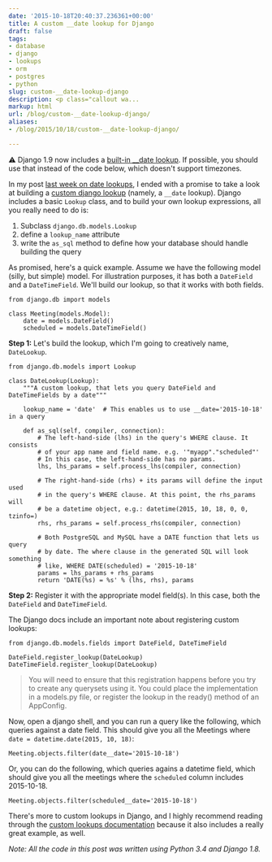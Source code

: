 ```yaml
---
date: '2015-10-18T20:40:37.236361+00:00'
title: A custom __date lookup for Django
draft: false
tags:
- database
- django
- lookups
- orm
- postgres
- python
slug: custom-__date-lookup-django
description: <p class="callout wa...
markup: html
url: /blog/custom-__date-lookup-django/
aliases:
- /blog/2015/10/18/custom-__date-lookup-django/

---
```


<p class="callout warning">
&#9888; Django 1.9 now includes a <a href="https://docs.djangoproject.com/en/1.9/ref/models/querysets/#date">built-in __date lookup</a>. If possible, you should use that instead of the code below, which doesn't support timezones.
</p>

<p>In my post <a href="/blog/date-lookups-django/">last week on date lookups</a>,
I ended with a promise to take a look at building a
<a href="https://docs.djangoproject.com/en/1.8/howto/custom-lookups/">custom
django lookup</a> (namely, a <code>__date</code> lookup). Django includes
a basic <code>Lookup</code> class, and to build your own lookup expressions,
all you really need to do is:

<ol>
<li>Subclass <code>django.db.models.Lookup</code></li>
<li>define a <code>lookup_name</code> attribute</li>
<li>write the <code>as_sql</code> method to define how your database should
handle building the query</li>
</ol>

<p>As promised, here's a quick example. Assume we have the following model (silly,
but simple) model. For illustration purposes, it has both a <code>DateField</code>
and a <code>DateTimeField</code>. We'll build our lookup, so that it works with
both fields.</p>

<pre><code class="python">from django.db import models

class Meeting(models.Model):
    date = models.DateField()
    scheduled = models.DateTimeField()</code></pre>

<p><strong>Step 1:</strong> Let's build the lookup, which I'm going to
creatively name, <code>DateLookup</code>.

<pre><code class="python">from django.db.models import Lookup

class DateLookup(Lookup):
    """A custom lookup, that lets you query DateField and DateTimeFields by a date"""

    lookup_name = 'date'  # This enables us to use __date='2015-10-18' in a query

    def as_sql(self, compiler, connection):
        # The left-hand-side (lhs) in the query's WHERE clause. It consists
        # of your app name and field name. e.g. '"myapp"."scheduled"'
        # In this case, the left-hand-side has no params.
        lhs, lhs_params = self.process_lhs(compiler, connection)

        # The right-hand-side (rhs) + its params will define the input used
        # in the query's WHERE clause. At this point, the rhs_params will
        # be a datetime object, e.g.: datetime(2015, 10, 18, 0, 0, tzinfo=<UTC>)
        rhs, rhs_params = self.process_rhs(compiler, connection)

        # Both PostgreSQL and MySQL have a DATE function that lets us query
        # by date. The where clause in the generated SQL will look something
        # like, WHERE DATE(scheduled) = '2015-10-18'
        params = lhs_params + rhs_params
        return 'DATE(%s) = %s' % (lhs, rhs), params</code></pre>


<p><strong>Step 2:</strong> Register it with the appropriate model field(s).
In this case, both the <code>DateField</code> and <code>DateTimeField</code>.</p>

<p>The Django docs include an important note about registering custom lookups:</p>

<pre><code class="python">from django.db.models.fields import DateField, DateTimeField

DateField.register_lookup(DateLookup)
DateTimeField.register_lookup(DateLookup)</code></pre>

<blockquote>
You will need to ensure that this registration happens before you try to
create any querysets using it. You could place the implementation in a
models.py file, or register the lookup in the ready() method of an AppConfig.
</blockquote>

<p>Now, open a django shell, and you can run a query like the following, which
queries against a date field. This should give you all the Meetings where
<code>date = datetime.date(2015, 10, 18)</code>:</p>
<pre><code class="python">Meeting.objects.filter(date__date='2015-10-18')</code></pre>
<p>Or, you can do the following, which queries agains a datetime field, which
should give you all the meetings where the <code>scheduled</code> column
includes 2015-10-18.</p>
<pre><code class="python">Meeting.objects.filter(scheduled__date='2015-10-18')</code></pre>

<p>There's more to custom lookups in Django, and I highly recommend reading
through the <a href="https://docs.djangoproject.com/en/1.8/howto/custom-lookups/">
custom lookups documentation</a> because it also includes a really great
example, as well.</p>

<p><em>Note: All the code in this post was written using Python 3.4 and Django 1.8.</em></p>
